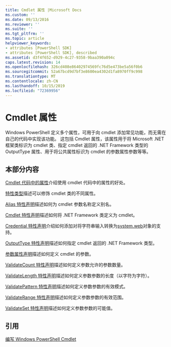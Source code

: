 ```yaml
---
title: Cmdlet 属性 |Microsoft Docs
ms.custom: ''
ms.date: 09/13/2016
ms.reviewer: ''
ms.suite: ''
ms.tgt_pltfrm: ''
ms.topic: article
helpviewer_keywords:
- attributes [PowerShell SDK]
- attributes [PowerShell SDK], described
ms.assetid: d3f4f652-d929-4c27-9358-9baa390a094c
caps.latest.revision: 14
ms.openlocfilehash: 326cd408e86402974569fc76d5e473be5a56f0b6
ms.sourcegitcommit: 52a67bcd9d7bf3e8600ea4302d1fa8970ff9c998
ms.translationtype: MT
ms.contentlocale: zh-CN
ms.lasthandoff: 10/15/2019
ms.locfileid: "72369956"
---
```

# <a name="cmdlet-attributes"></a>Cmdlet 属性

Windows PowerShell 定义多个属性，可用于向 cmdlet 添加常见功能，而无需在自己的代码中实现该功能。 这包括 Cmdlet 属性，该属性用于将 Microsoft .NET 框架类标识为 cmdlet 类、指定 cmdlet 返回的 .NET Framework 类型的 OutputType 属性、用于将公共属性标识为 cmdlet 的参数属性参数等等。

## <a name="in-this-section"></a>本部分内容

[Cmdlet 代码中的属性](./attributes-in-cmdlet-code.md)介绍使用 cmdlet 代码中的属性的好处。

[特性类型](./attribute-types.md)描述可以修饰 cmdlet 类的不同属性。

[Alias 特性声明](./alias-attribute-declaration.md)描述如何为 cmdlet 参数名称定义别名。

[Cmdlet 特性声明](./cmdlet-attribute-declaration.md)描述如何将 .NET Framework 类定义为 cmdlet。

[Credential 特性声明](./credential-attribute-declaration.md)介绍如何添加对将字符串输入转换为[system.web](/dotnet/api/System.Management.Automation.PSCredential)对象的支持。

[OutputType 特性声明](./outputtype-attribute-declaration.md)描述如何指定 cmdlet 返回的 .NET Framework 类型。

[参数属性声明](./parameter-attribute-declaration.md)描述如何定义 cmdlet 的参数。

[ValidateCount 特性声明](./validatecount-attribute-declaration.md)描述如何定义参数允许的参数数量。

[ValidateLength 特性声明](./validatelength-attribute-declaration.md)描述如何定义参数参数的长度（以字符为字符）。

[ValidatePattern 特性声明](./validatepattern-attribute-declaration.md)描述如何定义参数参数的有效模式。

[ValidateRange 特性声明](./validaterange-attribute-declaration.md)描述如何定义参数参数的有效范围。

[ValidateSet 特性声明](./validateset-attribute-declaration.md)描述如何定义参数参数的可能值。

## <a name="reference"></a>引用

[编写 Windows PowerShell Cmdlet](./writing-a-windows-powershell-cmdlet.md)
